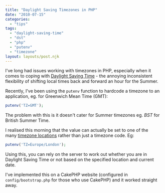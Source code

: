 ```yaml
---
title: "Daylight Saving Timezones in PHP"
date: "2010-07-15"
categories: 
  - "tips"
tags: 
  - "daylight-saving-time"
  - "dst"
  - "php"
  - "putenv"
  - "timezone"
layout: layouts/post.njk
---
```


I've long had issues working with timezones in PHP, especially when it comes to coping with [Daylight Saving Time](http://en.wikipedia.org/wiki/Daylight_saving_time) - the annoying inconsistent flexibility of shifting local times back and forward an hour for the Summer.

Recently, I've been using the `putenv` function to hardcode a timezone to an application, eg. for Greenwich Mean Time (GMT):

```php
putenv('TZ=GMT');
```

The problem with this is it doesn't cater for Summer timezones eg. _BST_ for British Summer Time.

I realised this morning that the value can actually be set to one of the many [timezone locations](http://php.net/manual/en/timezones.php) rather than just a timezone code. Eg:

```php
putenv('TZ=Europe/London');
```

Using this, you can rely on the server to work out whether you are in Daylight Saving Time or not based on the specified location and current date.

I've implemented this on a CakePHP website (configured in `config/bootstrap.php` for those who use CakePHP) and it worked straight away.
